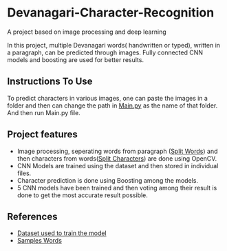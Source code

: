 # Devanagari-Character-Recognition
A project based on image processing and deep learning

In this project, multiple Devanagari words( handwritten or typed), written in a paragraph, can be predicted through images. Fully connected CNN models and boosting are used for better results. 

## Instructions To Use
To predict characters in various images, one can paste the images in a folder and then can change the path in [Main.py](https://github.com/milind-prajapat/Devanagari-Character-Recognition/blob/main/Main.py) as the name of that folder.
And then run Main.py file.

## Project features
* Image processing, seperating words from paragraph ([Split Words](https://github.com/milind-prajapat/Devanagari-Character-Recognition/blob/main/Split_Words.py)) and then characters from words([Split Characters](https://github.com/milind-prajapat/Devanagari-Character-Recognition/blob/main/Split_Characters.py)) are done using OpenCV. 
* CNN Models are trained using the dataset and then stored in individual files.
* Character prediction is done using Boosting among the models. 
* 5 CNN models have been trained and then voting among their result is done to get the most accurate result possible.

## References
* [Dataset used to train the model](https://drive.google.com/file/d/1ne6XP-Js_JK3PnatCQSJW_hCWQ4JLWkB/view)
* [Samples Words](https://github.com/milind-prajapat/Devanagari-Character-Recognition/tree/main/Words)
 
